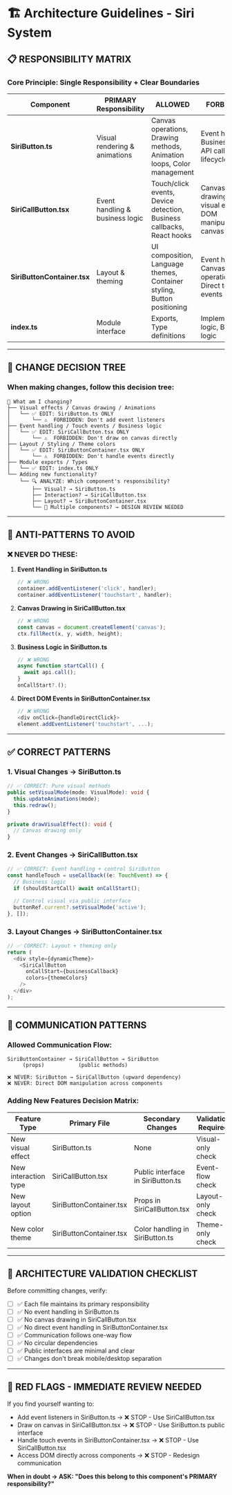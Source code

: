 # 🏗️ Architecture Guidelines - Siri System

## 📋 RESPONSIBILITY MATRIX

### Core Principle: **Single Responsibility + Clear Boundaries**

| Component                   | PRIMARY Responsibility          | ALLOWED                                                                | FORBIDDEN                                                         |
| --------------------------- | ------------------------------- | ---------------------------------------------------------------------- | ----------------------------------------------------------------- |
| **SiriButton.ts**           | Visual rendering & animations   | Canvas operations, Drawing methods, Animation loops, Color management  | Event handling, Business logic, API calls, React lifecycle        |
| **SiriCallButton.tsx**      | Event handling & business logic | Touch/click events, Device detection, Business callbacks, React hooks  | Canvas drawing, Direct visual effects, DOM manipulation of canvas |
| **SiriButtonContainer.tsx** | Layout & theming                | UI composition, Language themes, Container styling, Button positioning | Event handling, Canvas operations, Direct touch events            |
| **index.ts**                | Module interface                | Exports, Type definitions                                              | Implementation logic, Business logic                              |

---

## 🔧 CHANGE DECISION TREE

### When making changes, follow this decision tree:

```
🤔 What am I changing?
├── Visual effects / Canvas drawing / Animations
│   └── ✅ EDIT: SiriButton.ts ONLY
│       └── ⚠️  FORBIDDEN: Don't add event listeners
├── Event handling / Touch events / Business logic
│   └── ✅ EDIT: SiriCallButton.tsx ONLY
│       └── ⚠️  FORBIDDEN: Don't draw on canvas directly
├── Layout / Styling / Theme colors
│   └── ✅ EDIT: SiriButtonContainer.tsx ONLY
│       └── ⚠️  FORBIDDEN: Don't handle events directly
├── Module exports / Types
│   └── ✅ EDIT: index.ts ONLY
└── Adding new functionality?
    └── 🔍 ANALYZE: Which component's responsibility?
        ├── Visual? → SiriButton.ts
        ├── Interaction? → SiriCallButton.tsx
        ├── Layout? → SiriButtonContainer.tsx
        └── 🚨 Multiple components? → DESIGN REVIEW NEEDED
```

---

## 🚫 ANTI-PATTERNS TO AVOID

### ❌ NEVER DO THESE:

1. **Event Handling in SiriButton.ts**

   ```typescript
   // ❌ WRONG
   container.addEventListener('click', handler);
   container.addEventListener('touchstart', handler);
   ```

2. **Canvas Drawing in SiriCallButton.tsx**

   ```typescript
   // ❌ WRONG
   const canvas = document.createElement('canvas');
   ctx.fillRect(x, y, width, height);
   ```

3. **Business Logic in SiriButton.ts**

   ```typescript
   // ❌ WRONG
   async function startCall() {
     await api.call();
   }
   onCallStart?.();
   ```

4. **Direct DOM Events in SiriButtonContainer.tsx**
   ```typescript
   // ❌ WRONG
   <div onClick={handleDirectClick}>
   element.addEventListener('touchstart', ...);
   ```

---

## ✅ CORRECT PATTERNS

### 1. **Visual Changes → SiriButton.ts**

```typescript
// ✅ CORRECT: Pure visual methods
public setVisualMode(mode: VisualMode): void {
  this.updateAnimations(mode);
  this.redraw();
}

private drawVisualEffect(): void {
  // Canvas drawing only
}
```

### 2. **Event Changes → SiriCallButton.tsx**

```typescript
// ✅ CORRECT: Event handling + control SiriButton
const handleTouch = useCallback((e: TouchEvent) => {
  // Business logic
  if (shouldStartCall) await onCallStart();

  // Control visual via public interface
  buttonRef.current?.setVisualMode('active');
}, []);
```

### 3. **Layout Changes → SiriButtonContainer.tsx**

```typescript
// ✅ CORRECT: Layout + theming only
return (
  <div style={dynamicTheme}>
    <SiriCallButton
      onCallStart={businessCallback}
      colors={themeColors}
    />
  </div>
);
```

---

## 🔄 COMMUNICATION PATTERNS

### **Allowed Communication Flow:**

```
SiriButtonContainer → SiriCallButton → SiriButton
     (props)           (public methods)

❌ NEVER: SiriButton → SiriCallButton (upward dependency)
❌ NEVER: Direct DOM manipulation across components
```

### **Adding New Features Decision Matrix:**

| Feature Type         | Primary File            | Secondary Changes                 | Validation Required |
| -------------------- | ----------------------- | --------------------------------- | ------------------- |
| New visual effect    | SiriButton.ts           | None                              | Visual-only check   |
| New interaction type | SiriCallButton.tsx      | Public interface in SiriButton.ts | Event-flow check    |
| New layout option    | SiriButtonContainer.tsx | Props in SiriCallButton.tsx       | Layout-only check   |
| New color theme      | SiriButtonContainer.tsx | Color handling in SiriButton.ts   | Theme-only check    |

---

## 🎯 ARCHITECTURE VALIDATION CHECKLIST

Before committing changes, verify:

- [ ] ✅ Each file maintains its primary responsibility
- [ ] ✅ No event handling in SiriButton.ts
- [ ] ✅ No canvas drawing in SiriCallButton.tsx
- [ ] ✅ No direct event handling in SiriButtonContainer.tsx
- [ ] ✅ Communication follows one-way flow
- [ ] ✅ No circular dependencies
- [ ] ✅ Public interfaces are minimal and clear
- [ ] ✅ Changes don't break mobile/desktop separation

---

## 🚨 RED FLAGS - IMMEDIATE REVIEW NEEDED

If you find yourself wanting to:

- Add event listeners in SiriButton.ts → ❌ STOP - Use SiriCallButton.tsx
- Draw on canvas in SiriCallButton.tsx → ❌ STOP - Use SiriButton.ts public interface
- Handle touch events in SiriButtonContainer.tsx → ❌ STOP - Use SiriCallButton.tsx
- Access DOM directly across components → ❌ STOP - Redesign communication

**When in doubt → ASK: "Does this belong to this component's PRIMARY responsibility?"**
